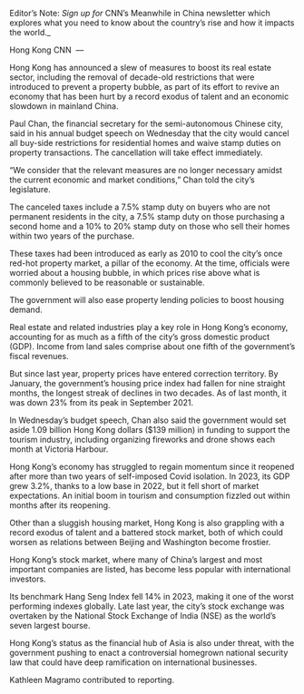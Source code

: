 Editor’s Note: _Sign up for_ CNN’s Meanwhile in China newsletter which explores what you need to know about the country’s rise and how it impacts the world._

Hong Kong CNN  — 

Hong Kong has announced a slew of measures to boost its real estate sector, including the removal of decade-old restrictions that were introduced to prevent a property bubble, as part of its effort to revive an economy that has been hurt by a record exodus of talent and an economic slowdown in mainland China.

Paul Chan, the financial secretary for the semi-autonomous Chinese city, said in his annual budget speech on Wednesday that the city would cancel all buy-side restrictions for residential homes and waive stamp duties on property transactions. The cancellation will take effect immediately.

“We consider that the relevant measures are no longer necessary amidst the current economic and market conditions,” Chan told the city’s legislature.

The canceled taxes include a 7.5% stamp duty on buyers who are not permanent residents in the city, a 7.5% stamp duty on those purchasing a second home and a 10% to 20% stamp duty on those who sell their homes within two years of the purchase.

These taxes had been introduced as early as 2010 to cool the city’s once red-hot property market, a pillar of the economy. At the time, officials were worried about a housing bubble, in which prices rise above what is commonly believed to be reasonable or sustainable.

The government will also ease property lending policies to boost housing demand.

Real estate and related industries play a key role in Hong Kong’s economy, accounting for as much as a fifth of the city’s gross domestic product (GDP). Income from land sales comprise about one fifth of the government’s fiscal revenues.

But since last year, property prices have entered correction territory. By January, the government’s housing price index had fallen for nine straight months, the longest streak of declines in two decades. As of last month, it was down 23% from its peak in September 2021.

In Wednesday’s budget speech, Chan also said the government would set aside 1.09 billion Hong Kong dollars ($139 million) in funding to support the tourism industry, including organizing fireworks and drone shows each month at Victoria Harbour.

Hong Kong’s economy has struggled to regain momentum since it reopened after more than two years of self-imposed Covid isolation. In 2023, its GDP grew 3.2%, thanks to a low base in 2022, but it fell short of market expectations. An initial boom in tourism and consumption fizzled out within months after its reopening.

Other than a sluggish housing market, Hong Kong is also grappling with a record exodus of talent and a battered stock market, both of which could worsen as relations between Beijing and Washington become frostier.

Hong Kong’s stock market, where many of China’s largest and most important companies are listed, has become less popular with international investors.

Its benchmark Hang Seng Index fell 14% in 2023, making it one of the worst performing indexes globally. Late last year, the city’s stock exchange was overtaken by the National Stock Exchange of India (NSE) as the world’s seven largest bourse.

Hong Kong’s status as the financial hub of Asia is also under threat, with the government pushing to enact a controversial homegrown national security law that could have deep ramification on international businesses.

Kathleen Magramo contributed to reporting.